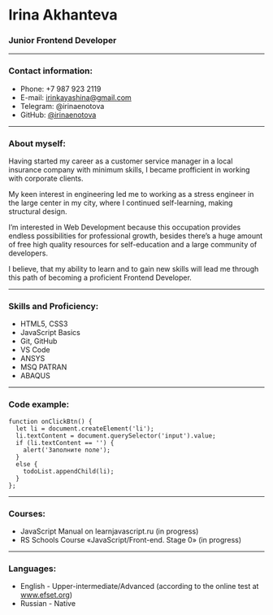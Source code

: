 # Irina Akhanteva
### Junior Frontend Developer
***
### Contact information:
* Phone: +7 987 923 2119
* E-mail: irinkayashina@gmail.com
* Telegram: @irinaenotova
* GitHub: [@irinaenotova](https://github.com/IrinaEnotova)
***
### About myself:

Having started my career as a customer service manager in a local insurance company with minimum skills, I became profficient in working with corporate clients.

My keen interest in engineering led me to working as a stress engineer in the large center in my city, where I continued self-learning, making structural design.

I’m interested in Web Development because this occupation provides endless possibilities for professional growth,
besides there’s a huge amount of free high quality resources for self-education and a large community of developers.

I believe, that my ability to learn and to gain new skills will lead me through this path of becoming a proficient Frontend Developer.
***
### Skills and Proficiency:
* HTML5, CSS3
* JavaScript Basics
* Git, GitHub
* VS Code
* ANSYS
* MSQ PATRAN
* ABAQUS
***
### Code example:
```
function onClickBtn() {
  let li = document.createElement('li');
  li.textContent = document.querySelector('input').value;
  if (li.textContent == '') {
    alert('Заполните поле');
  }
  else {
    todoList.appendChild(li);
  }
};
```
***
### Courses:
* JavaScript Manual on learnjavascript.ru (in progress)
* RS Schools Course «JavaScript/Front-end. Stage 0» (in progress)
***
### Languages:
* English - Upper-intermediate/Advanced (according to the online test at www.efset.org)
* Russian - Native

